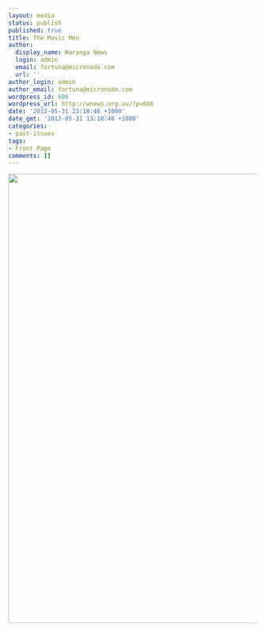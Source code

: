 ```yaml
---
layout: media
status: publish
published: true
title: The Music Men
author:
  display_name: Waranga News
  login: admin
  email: fortuna@micronode.com
  url: ''
author_login: admin
author_email: fortuna@micronode.com
wordpress_id: 606
wordpress_url: http://wnews.org.au/?p=606
date: '2012-05-31 23:18:46 +1000'
date_gmt: '2012-05-31 13:18:46 +1000'
categories:
- past-issues
tags:
- Front Page
comments: []
---
```


<a href="{{ site.url }}/images/2012/05/frontpage-20120601.pdf"><img class="alignnone size-full wp-image-605" title="Front Page - 31 May, 2012" src="{{ site.url }}/images/2012/05/frontpage-20120601.png" alt="" width="624" height="907" /></a>
